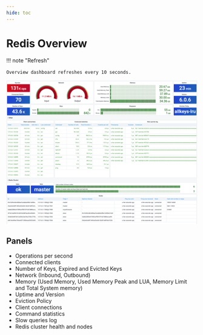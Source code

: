 ```yaml
---
hide: toc
---
```


# Redis Overview

!!! note "Refresh"

    Overview dashboard refreshes every 10 seconds.

![Redis Overview Dashboard](../../images/redis-app/dashboards/overview-dashboard.png)

## Panels

- Operations per second
- Connected clients
- Number of Keys, Expired and Evicted Keys
- Network (Inbound, Outbound)
- Memory (Used Memory, Used Memory Peak and LUA, Memory Limit and Total System memory)
- Uptime and Version
- Eviction Policy
- Client connections
- Command statistics
- Slow queries log
- Redis cluster health and nodes
